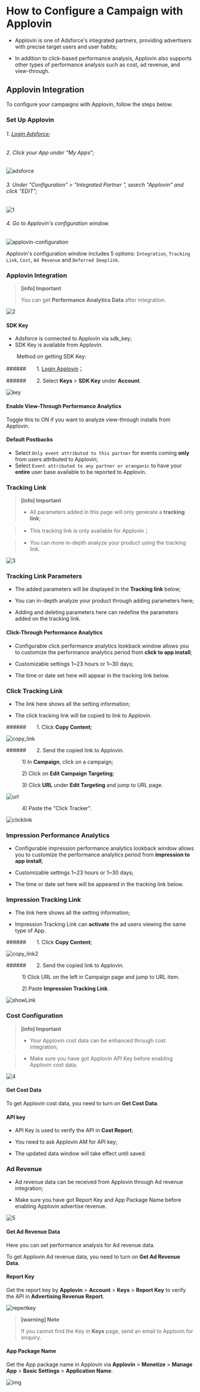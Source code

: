 # How to Configure a Campaign with Applovin

* Applovin is one of Adsforce's integrated partners, providing advertisers with precise target users and user habits;

* In addition to click-based performance analysis, Applovin also supports other types of performance analysis such as cost, ad revenue, and view-through.

## Applovin Integration

To configure your campaigns with Applovin, follow the steps below.

### Set Up Applovin

###### 1. [Login Adsforce](https://demo-portal.adsforce.io/login);

###### 2. Click your App under "My Apps";

   ![adsforce](adsforce.png)

###### 3. Under "Configuration" > "Integrated Partner ", search "Applovin" and click "EDIT";

![1](1.png) 

###### 4. Go to Applovin's configuration window.

   ![applovin-configuration](applovin-configuration.png)

 Applovin's configuration window includes 5 options: `Integration`, `Tracking Link`, `Cost`, `Ad Revenue` and `Deferred Deeplink`.

### Applovin Integration

> **[info] Important**
>
> You can get **Performance Analytics Data** after integration.

![2](2.png) 

#### SDK Key

-  Adsforce is connected to Applovin via sdk_key;
- SDK Key is available from Applovin.

&ensp;&ensp;&ensp;&ensp;Method on getting SDK Key:

######&ensp;&ensp;&ensp;&ensp;1. [Login Applovin](https://dash.applovin.com/login)；

######&ensp;&ensp;&ensp;&ensp;2. Select **Keys** > **SDK Key** under **Account**.

![key](key.png)

#### Enable View-Through Performance Analytics

Toggle this to ON if you want to analyze view-through installs from Applovin. 

#### **Default Postbacks**

* Select `Only event attributed to this partner` for events coming **only** from users attributed to Applovin;
* Select `Event attributed to any partner or oranganic` to have your **entire** user base available to be reported to Applovin.

### Tracking Link

> **[info] Important**
>
> * All parameters added in this page will only generate a **tracking link**;

> * This tracking link is only available for Applovin；

> * You can more in-depth analyze your product using the tracking link.

![3](3.png)

### Tracking Link Parameters

* The added parameters will be displayed in the **Tracking link** below;

* You can in-depth analyze your product through adding parameters here;

* Adding and deleting parameters here can redefine the parameters added on the tracking link.

#### Click-Through Performance Analytics

* Configurable click performance analytics lookback window allows you to customize the performance analytics period from **click to app install**;

* Customizable settings 1~23 hours or 1~30 days;

* The time or date set here will appear in the tracking link below.

### Click Tracking Link

* The link here shows all the setting information;

* The click tracking link will be copied to link to Applovin.

######&ensp;&ensp;&ensp;&ensp;1. Click **Copy Content**;

![copy_link](copy_link.png)

######&ensp;&ensp;&ensp;&ensp;2. Send the copied link to Applovin.

&ensp;&ensp;&ensp;&ensp;&ensp;&ensp;1) In **Campaign**, click on a campaign;

&ensp;&ensp;&ensp;&ensp;&ensp;&ensp;2) Click on **Edit Campaign Targeting**;

&ensp;&ensp;&ensp;&ensp;&ensp;&ensp;3) Click **URL** under **Edit Targeting** and jump to URL page.

![url](url.png)

&ensp;&ensp;&ensp;&ensp;&ensp;&ensp;4) Paste the "Click Tracker".

![clicklink](clicklink.png)

### Impression Performance Analytics

* Configurable impression performance analytics lookback window allows you to customize the performance analytics period from **impression to app install**;

* Customizable settings 1~23 hours or 1~30 days;

* The time or date set here will be appeared in the tracking link below.

### Impression Tracking Link

* The link here shows all the setting information;

* Impression Tracking Link can **activate** the ad users viewing the same type of App.

######&ensp;&ensp;&ensp;&ensp;1. Click **Copy Content**;

![copy_link2](copy_link2.png)

######&ensp;&ensp;&ensp;&ensp;2. Send the copied link to Applovin.

&ensp;&ensp;&ensp;&ensp;&ensp;&ensp;1) Click URL on the left in Campaign page and jump to URL item.

&ensp;&ensp;&ensp;&ensp;&ensp;&ensp;2) Paste **Impression Tracking Link**.

![showLink](showLink.png) 

### Cost Configuration

> **[info] Important**
>
> * Your Applovin cost data can be enhanced through cost integration;

> * Make sure you have got Applovin API Key before enabling Applovin cost data.

![4](4.png) 

#### Get Cost Data

To get Applovin cost data, you need to turn on **Get Cost Data**.

#### API key

* API Key is used to verify the API in **Cost Report**;

* You need to ask Applovin AM for API key;

* The updated data window will take effect until saved.

### Ad Revenue

* Ad revenue data can be received from Applovin through Ad revenue integration;

* Make sure you have got Report Key and App Package Name before enabling Applovin advertise revenue.

![5](5.png) 

#### Get Ad Revenue Data

Here you can set performance analysis for Ad revenue data.

To get Applovin Ad revenue data, you need to turn on **Get Ad Revenue Data**.

#### Report Key

Get the report key by **Applovin** > **Account** > **Keys** > **Report Key** to verify the API in **Advertising Revenue Report**.

![repertkey](repertkey.png)

> **[warning] Note**
>
> If you cannot find the Key in **Keys** page, send an email to Applovin for enquiry.

#### App Package Name

Get the App package name in Applovin via **Applovin** > **Monetize** > **Manage App** > **Basic Settings** > **Application Name**.

![img](apppackagename.png)


